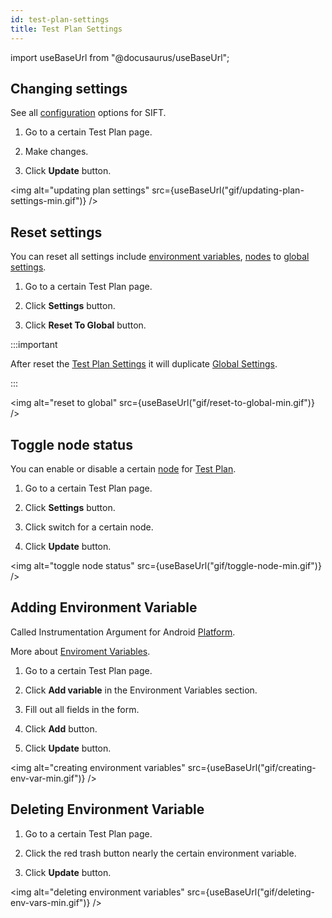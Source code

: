 ```yaml
---
id: test-plan-settings
title: Test Plan Settings
---
```


import useBaseUrl from "@docusaurus/useBaseUrl";

## Changing settings

See all [configuration](/configuration) options for SIFT.

1. Go to a certain Test Plan page.

2. Make changes.

3. Click **Update** button.

<img alt="updating plan settings" src={useBaseUrl("gif/updating-plan-settings-min.gif")} />

## Reset settings

You can reset all settings include [environment variables](/env-vars), [nodes](/nodes) to [global settings](/settings).

1. Go to a certain Test Plan page.

2. Click **Settings** button.

3. Click **Reset To Global** button.

:::important

After reset the [Test Plan Settings](/test-plan-settings) it will duplicate [Global Settings](/settings).

:::

<img alt="reset to global" src={useBaseUrl("gif/reset-to-global-min.gif")} />

## Toggle node status

You can enable or disable a certain [node](/nodes) for [Test Plan](/test-plans#test-plan-settings).

1. Go to a certain Test Plan page.

2. Click **Settings** button.

3. Click switch for a certain node.

4. Click **Update** button.

<img alt="toggle node status" src={useBaseUrl("gif/toggle-node-min.gif")} />

## Adding Environment Variable

Called Instrumentation Argument for Android [Platform](/platforms).

More about [Enviroment Variables](/env-vars).

1. Go to a certain Test Plan page.

2. Click **Add variable** in the Environment Variables section.

3. Fill out all fields in the form.

4. Click **Add** button.

5. Click **Update** button.

<img alt="creating environment variables" src={useBaseUrl("gif/creating-env-var-min.gif")} />

## Deleting Environment Variable

1. Go to a certain Test Plan page.

2. Click the red trash button nearly the certain environment variable.

3. Click **Update** button.

<img alt="deleting environment variables" src={useBaseUrl("gif/deleting-env-vars-min.gif")} />